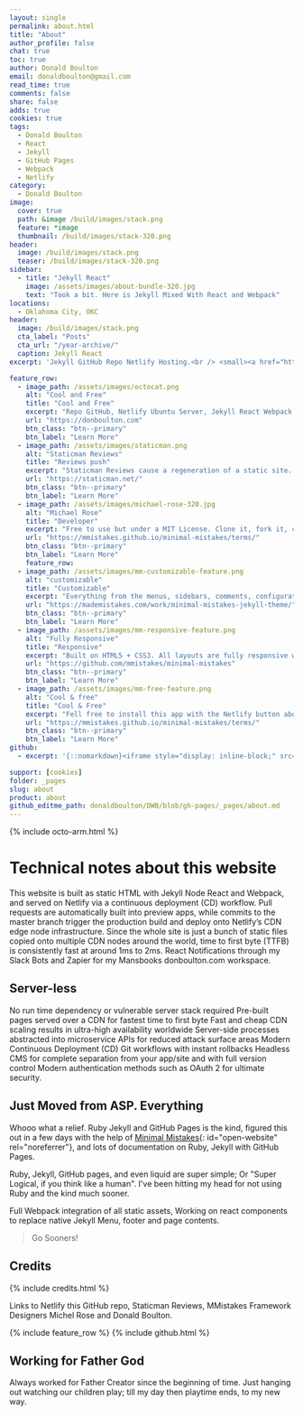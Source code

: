 ```yaml
---
layout: single
permalink: about.html
title: "About"
author_profile: false
chat: true
toc: true
author: Donald Boulton
email: donaldboulton@gmail.com
read_time: true
comments: false
share: false
adds: true
cookies: true
tags: 
  - Donald Boulton
  - React
  - Jekyll
  - GitHub Pages
  - Webpack
  - Netlify
category:
  - Donald Boulton
image:
  cover: true
  path: &image /build/images/stack.png
  feature: *image
  thumbnail: /build/images/stack-320.png
header:
  image: /build/images/stack.png
  teaser: /build/images/stack-320.png
sidebar:
  - title: "Jekyll React"
    image: /assets/images/about-bundle-320.jpg
    text: "Took a bit. Here is Jekyll Mixed With React and Webpack"
locations: 
  - Oklahoma City, OKC
header:
  image: /build/images/stack.png
  cta_label: "Posts"
  cta_url: "/year-archive/"
  caption: Jekyll React
excerpt: 'Jekyll GitHub Repo Netlify Hosting.<br /> <small><a href="https://donboulton.com">Donald Boulton at donboulton.com</a></small><br /><br /> {::nomarkdown}<iframe style="display: inline-block;" src="https://ghbtns.com/github-btn.html?user=donaldboulton&repo=DWB&type=star&count=true&size=large" frameborder="0" scrolling="0" width="160px" height="30px"></iframe> <iframe style="display: inline-block;" src="https://ghbtns.com/github-btn.html?user=donaldboulton&repo=DWB&type=fork&count=true&size=large" frameborder="0" scrolling="0" width="158px" height="30px"></iframe>{:/nomarkdown}'

feature_row:
  - image_path: /assets/images/octocat.png
    alt: "Cool and Free"
    title: "Cool and Free"
    excerpt: "Repo GitHub, Netlify Ubuntu Server, Jekyll React Webpack Node, Docker Build."
    url: "https://donboulton.com"
    btn_class: "btn--primary"
    btn_label: "Learn More"
  - image_path: /assets/images/staticman.png
    alt: "Staticman Reviews"
    title: "Reviews push"
    excerpt: "Staticman Reviews cause a regeneration of a static site. Good for Remote Work."
    url: "https://staticman.net/"
    btn_class: "btn--primary"
    btn_label: "Learn More"
  - image_path: /assets/images/michael-rose-320.jpg
    alt: "Michael Rose"
    title: "Developer"
    excerpt: "Free to use but under a MIT License. Clone it, fork it, customize it, whatever!"
    url: "https://mmistakes.github.io/minimal-mistakes/terms/"
    btn_class: "btn--primary"
    btn_label: "Learn More"
    feature_row:
  - image_path: /assets/images/mm-customizable-feature.png
    alt: "customizable"
    title: "Customizable"
    excerpt: "Everything from the menus, sidebars, comments, configurations in site YAML."
    url: "https://mademistakes.com/work/minimal-mistakes-jekyll-theme/"
    btn_class: "btn--primary"
    btn_label: "Learn More"
  - image_path: /assets/images/mm-responsive-feature.png
    alt: "Fully Responsive"
    title: "Responsive"
    excerpt: "Built on HTML5 + CSS3. All layouts are fully responsive with helpers to augment your content."
    url: "https://github.com/mmistakes/minimal-mistakes"
    btn_class: "btn--primary"
    btn_label: "Learn More"
  - image_path: /assets/images/mm-free-feature.png
    alt: "Cool & free"
    title: "Cool & Free"
    excerpt: "Fell free to install this app with the Netlify button above, change assets pages and posts to yours!"
    url: "https://mmistakes.github.io/minimal-mistakes/terms/"
    btn_class: "btn--primary"
    btn_label: "Learn More"
github:
  - excerpt: '{::nomarkdown}<iframe style="display: inline-block;" src="https://ghbtns.com/github-btn.html?user=donaldboulton&repo=DWB&type=star&count=true&size=large" frameborder="0" scrolling="0" width="160px" height="30px"></iframe> <iframe style="display: inline-block;" src="https://ghbtns.com/github-btn.html?user=donaldboulton&repo=DWB&type=fork&count=true&size=large" frameborder="0" scrolling="0" width="158px" height="30px"></iframe>{:/nomarkdown}'

support: [cookies]
folder: _pages
slug: about
product: about
github_editme_path: donaldboulton/DWB/blob/gh-pages/_pages/about.md
---
```


{% include octo-arm.html %}

# Technical notes about this website

This website is built as static HTML with Jekyll Node React and Webpack, and served on Netlify via a continuous deployment (CD) workflow. Pull requests are automatically built into preview apps, while commits to the master branch trigger the production build and deploy onto Netlify’s CDN edge node infrastructure. Since the whole site is just a bunch of static files copied onto multiple CDN nodes around the world, time to first byte (TTFB) is consistently fast at around 1ms to 2ms.
React Notifications through my Slack Bots and Zapier for my Mansbooks donboulton.com workspace.

## Server-less

No run time dependency or vulnerable server stack required
Pre-built pages served over a CDN for fastest time to first byte
Fast and cheap CDN scaling results in ultra-high availability worldwide
Server-side processes abstracted into microservice APIs for reduced attack surface areas
Modern Continuous Deployment (CD) Git workflows with instant rollbacks
Headless CMS for complete separation from your app/site and with full version control
Modern authentication methods such as OAuth 2 for ultimate security.

## Just Moved from ASP. Everything

Whooo what a relief. Ruby Jekyll and GitHub Pages is the kind, figured this out in a few days with the help of [Minimal Mistakes](https://mmistakes.github.io/minimal-mistakes/){: id="open-website" rel="noreferrer"}, and lots of documentation on Ruby, Jekyll with GitHub Pages.

Ruby, Jekyll, GitHub pages, and even liquid are super simple; Or "Super Logical, if you think like a human". I've been hitting my head for not using Ruby and the kind much sooner.

Full Webpack integration of all static assets, Working on react components to replace native Jekyll Menu, footer and page contents.

> Go Sooners!

## Credits

{% include credits.html %}

Links to Netlify this GitHub repo, Staticman Reviews, MMistakes Framework Designers Michel Rose and Donald Boulton.

{% include feature_row %}
{% include github.html %}

## Working for Father God

Always worked for Father Creator since the beginning of time. Just hanging out watching our children play; till my day then playtime ends, to my new way.
